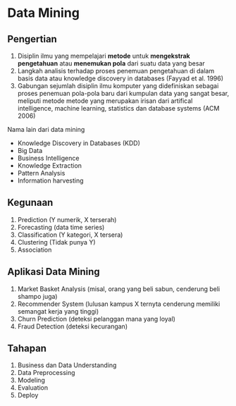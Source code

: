 # Data Mining

## Pengertian
1. Disiplin ilmu yang mempelajari **metode** untuk **mengekstrak pengetahuan** atau **menemukan pola** dari suatu data yang besar
2. Langkah analisis terhadap proses penemuan pengetahuan di dalam basis data atau knowledge discovery in databases (Fayyad et al. 1996)
3. Gabungan sejumlah disiplin ilmu komputer yang didefiniskan sebagai proses penemuan pola-pola baru dari kumpulan data yang sangat besar, meliputi metode metode yang merupakan irisan dari artifical intelligence, machine learning, statistics dan database systems (ACM 2006)

Nama lain dari data mining
- Knowledge Discovery in Databases (KDD)
- Big Data
- Business Intelligence
- Knowledge Extraction
- Pattern Analysis
- Information harvesting

## Kegunaan
1. Prediction (Y numerik, X terserah)
2. Forecasting (data time series)
3. Classification (Y kategori, X tersera)
4. Clustering (Tidak punya Y)
5. Association 


## Aplikasi Data Mining
1. Market Basket Analysis (misal, orang yang beli sabun, cenderung beli shampo juga)
2. Recommender System (lulusan kampus X ternyta cenderung memiliki semangat kerja yang tinggi)
3. Churn Prediction (deteksi pelanggan mana yang loyal)
4. Fraud Detection (deteksi kecurangan)

## Tahapan
1. Business dan Data Understanding
2. Data Preprocessing
3. Modeling
4. Evaluation
5. Deploy